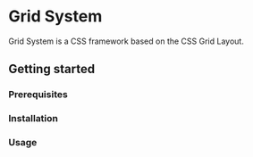 # Grid System

Grid System is a CSS framework based on the CSS Grid Layout.

## Getting started

### Prerequisites

### Installation


### Usage

